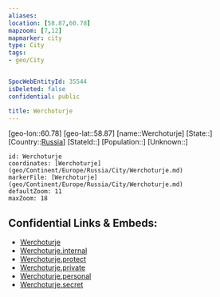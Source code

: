 ```yaml
---
aliases: 
location: [58.87,60.78]
mapzoom: [7,12] 
mapmarker: city 
type: City
tags:
- geo/City


SpocWebEntityId: 35544
isDeleted: false
confidential: public

title: Werchoturje
---
```

[geo-lon::60.78]
[geo-lat::58.87]
[name::Werchoturje]
[State::]
[Country::[Russia](geo/Continent/Europe/Russia.md)]
[StateId::]
[Population::]
[Unknown::]


```leaflet
id: Werchoturje
coordinates: [Werchoturje](geo/Continent/Europe/Russia/City/Werchoturje.md)
markerFile: [Werchoturje](geo/Continent/Europe/Russia/City/Werchoturje.md)
defaultZoom: 11 
maxZoom: 18
```


## Confidential Links & Embeds: 
- [Werchoturje](../../../../../../_public/geo/Continent/Europe/Russia/City/Werchoturje.md) 
- [Werchoturje.internal](../../../../../../_internal/geo/Continent/Europe/Russia/City/Werchoturje.internal.md) 
- [Werchoturje.protect](../../../../../../_protect/geo/Continent/Europe/Russia/City/Werchoturje.protect.md) 
- [Werchoturje.private](../../../../../../_private/geo/Continent/Europe/Russia/City/Werchoturje.private.md) 
- [Werchoturje.personal](../../../../../../_personal/geo/Continent/Europe/Russia/City/Werchoturje.personal.md) 
- [Werchoturje.secret](../../../../../../_secret/geo/Continent/Europe/Russia/City/Werchoturje.secret.md) 
